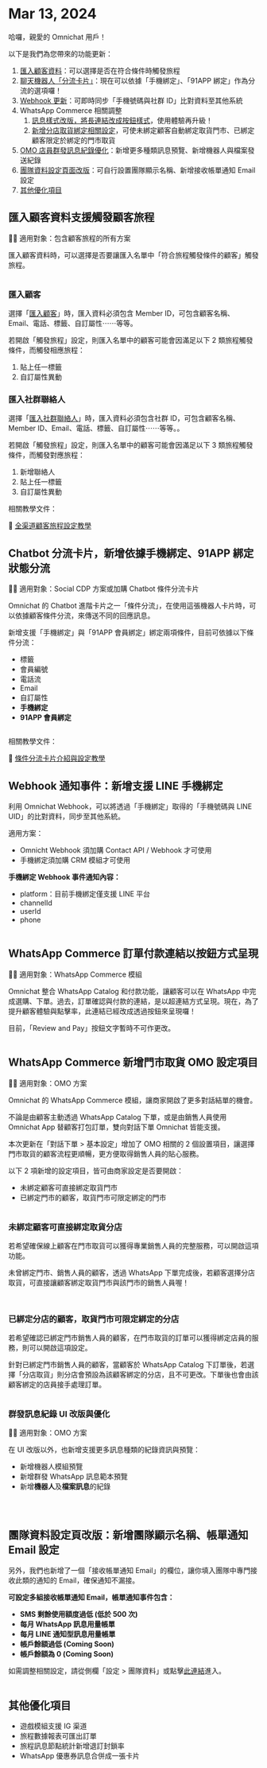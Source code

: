 # Mar 13, 2024

哈囉，親愛的 Omnichat 用戶！

以下是我們為您帶來的功能更新：

1. [匯入顧客資料](mar-13-2024.md#hui-ru-gu-ke-zi-liao-zhi-yuan-chu-fa-lv-cheng)：可以選擇是否在符合條件時觸發旅程
2. [聊天機器人「分流卡片」](mar-13-2024.md#chatbot-fen-liu-ka-pian-xin-zeng-yi-ju-shou-ji-bang-ding-91app-bang-ding-zhuang-tai-fen-liu)：現在可以依據「手機綁定」、「91APP 綁定」作為分流的選項囉！
3. [Webhook 更新](mar-13-2024.md#webhook-tong-zhi-shi-jian-xin-zeng-zhi-yuan-line-shou-ji-bang-ding)：可即時同步「手機號碼與社群 ID」比對資料至其他系統
4. WhatsApp Commerce 相關調整
   1. [訊息樣式改版，將長連結改成按鈕樣式](mar-13-2024.md#whatsapp-commerce-ding-chan-fu-kuan-lian-jie-yi-an-niu-fang-shi-cheng-xian)，使用體驗再升級！
   2. [新增分店取貨綁定相關設定](mar-13-2024.md#whatsapp-commerce-xin-zeng-men-shi-qu-huo-omo-she-ding-xiang-mu)，可使未綁定顧客自動綁定取貨門市、已綁定顧客限定於綁定的門市取貨
5. [OMO 店員群發訊息紀錄優化](mar-13-2024.md#qun-fa-xun-xi-ji-lu-ui-gai-ban-yu-you-hua)：新增更多種類訊息預覽、新增機器人與檔案發送紀錄
6. [團隊資料設定頁面改版](mar-13-2024.md#tuan-dui-zi-liao-she-ding-ye-gai-ban-xin-zeng-tuan-dui-xian-shi-ming-chen-zhang-chan-tong-zhi-email)：可自行設置團隊顯示名稱、新增接收帳單通知 Email 設定
7. [其他優化項目](mar-13-2024.md#qi-ta-you-hua-xiang-mu)

## 匯入顧客資料支援觸發顧客旅程

🙌🏻 適用對象：包含顧客旅程的所有方案

匯入顧客資料時，可以選擇是否要讓匯入名單中「符合旅程觸發條件的顧客」觸發旅程。

<figure><img src="../.gitbook/assets/匯入顧客資料觸發旅程.png" alt=""><figcaption></figcaption></figure>

### 匯入顧客

選擇「[匯入顧客](../features/she-qun-ke-hu-zi-liao-ping-tai/hui-ru-gu-ke-zi-liao/hui-ru-gu-ke-ming-dan-cdp-fang-an-xian-ding.md)」時，匯入資料必須包含 Member ID，可包含顧客名稱、Email、電話、標籤、自訂屬性⋯⋯等等。

若開啟「觸發旅程」設定，則匯入名單中的顧客可能會因滿足以下 2 類旅程觸發條件，而觸發相應旅程：

1. 貼上任一標籤
2. 自訂屬性異動

### 匯入社群聯絡人

選擇「[匯入社群聯絡人](../features/she-qun-ke-hu-zi-liao-ping-tai/hui-ru-gu-ke-zi-liao/hui-ru-she-qun-lian-luo-ren.md)」時，匯入資料必須包含社群 ID，可包含顧客名稱、Member ID、Email、電話、標籤、自訂屬性⋯⋯等等。。

若開啟「觸發旅程」設定，則匯入名單中的顧客可能會因滿足以下 3 類旅程觸發條件，而觸發對應旅程：

1. 新增聯絡人
2. 貼上任一標籤
3. 自訂屬性異動

相關教學文件：

📖 [全渠道顧客旅程設定教學](../features/marketing/quan-qu-dao-gu-kelcheng-jia-gou-gong-neng.md)

## Chatbot 分流卡片，新增依據手機綁定、91APP 綁定狀態分流

🙌🏻 適用對象：Social CDP 方案或加購 Chatbot 條件分流卡片

Omnichat 的 Chatbot 進階卡片之一「條件分流」，在使用這張機器人卡片時，可以依據顧客條件分流，來傳送不同的回應訊息。

新增支援「手機綁定」與「91APP 會員綁定」綁定兩項條件，目前可依據以下條件分流：

* 標籤
* 會員編號
* 電話流
* Email
* 自訂屬性
* **手機綁定**
* **91APP 會員綁定**

<figure><img src="../.gitbook/assets/條件分流卡片.png" alt=""><figcaption></figcaption></figure>

相關教學文件：

📖 [條件分流卡片介紹與設定教學](../features/marketing/chatbot-builder/ji-qi-ren-mo-zu-she-ding/#conditionalreplycard)

## Webhook 通知事件：新增支援 LINE 手機綁定

利用 Omnichat Webhook，可以將透過「手機綁定」取得的「手機號碼與 LINE UID」的比對資料，同步至其他系統。

適用方案：

* Omnicht Webhook 須加購 Contact API / Webhook 才可使用
* 手機綁定須加購 CRM 模組才可使用

**手機綁定 Webhook 事件通知內容：**

* platform：目前手機綁定僅支援 LINE 平台
* channelId
* userId
* phone

<figure><img src="../.gitbook/assets/Webhook.png" alt=""><figcaption></figcaption></figure>

## WhatsApp Commerce 訂單付款連結以按鈕方式呈現

🙌🏻 適用對象：WhatsApp Commerce 模組

Omnichat 整合 WhatsApp Catalog 和付款功能，讓顧客可以在 WhatsApp 中完成選購、下單。過去，訂單確認與付款的連結，是以超連結方式呈現。現在，為了提升顧客體驗與點擊率，此連結已經改成透過按鈕來呈現囉！

目前，「Review and Pay」按鈕文字暫時不可作更改。

<figure><img src="../.gitbook/assets/WA訂單按鈕.png" alt=""><figcaption></figcaption></figure>

## WhatsApp Commerce 新增門市取貨 OMO 設定項目

🙌🏻 適用對象：OMO 方案

Omnichat 的 WhatsApp Commerce 模組，讓商家開啟了更多對話結單的機會。

不論是由顧客主動透過 WhatsApp Catalog 下單，或是由銷售人員使用 Omnichat App 替顧客打包訂單，雙向對話下單 Omnichat 皆能支援。

本次更新在「對話下單 > 基本設定」增加了 OMO 相關的 2 個設置項目，讓選擇門市取貨的顧客流程更順暢，更方便取得銷售人員的貼心服務。

以下 2 項新增的設定項目，皆可由商家設定是否要開啟：

* 未綁定顧客可直接綁定取貨門市
* 已綁定門市的顧客，取貨門市可限定綁定的門市

<figure><img src="../.gitbook/assets/WhatsApp Commerce Setting.png" alt=""><figcaption></figcaption></figure>

### 未綁定顧客可直接綁定取貨分店

若希望確保線上顧客在門市取貨可以獲得專業銷售人員的完整服務，可以開啟這項功能。

未曾綁定門市、銷售人員的顧客，透過 WhatsApp 下單完成後，若顧客選擇分店取貨，可直接讓顧客綁定取貨門市與該門市的銷售人員喔！

<figure><img src="../.gitbook/assets/設定：未綁定顧客綁定取貨門市.png" alt=""><figcaption></figcaption></figure>

<figure><img src="../.gitbook/assets/WA 未綁定顧客綁定取貨門市.png" alt=""><figcaption></figcaption></figure>

### 已綁定分店的顧客，取貨門市可限定綁定的分店

若希望確認已綁定門市銷售人員的顧客，在門市取貨的訂單可以獲得綁定店員的服務，則可以開啟這項設定。

針對已綁定門市銷售人員的顧客，當顧客於 WhatsApp Catalog 下訂單後，若選擇「分店取貨」則分店會預設為該顧客綁定的分店，且不可更改。下單後也會由該顧客綁定的店員接手處理訂單。

<figure><img src="../.gitbook/assets/WhatsApp 已綁定顧客門市取貨.png" alt=""><figcaption></figcaption></figure>

### 群發訊息紀錄 UI 改版與優化

🙌🏻 適用對象：OMO 方案

在 UI 改版以外，也新增支援更多訊息種類的紀錄資訊與預覽：

* 新增機器人模組預覽
* 新增群發 WhatsApp 訊息範本預覽
* 新增**機器人**及**檔案訊息**的紀錄

<figure><img src="../.gitbook/assets/OMO 群發訊息紀錄 3.png" alt=""><figcaption></figcaption></figure>

<figure><img src="../.gitbook/assets/OMO 群發訊息紀錄 3.png" alt=""><figcaption></figcaption></figure>

<figure><img src="../.gitbook/assets/OMO 群發訊息紀錄 1.png" alt=""><figcaption></figcaption></figure>

## 團隊資料設定頁改版：新增團隊顯示名稱、帳單通知 Email 設定

另外，我們也新增了一個「接收帳單通知 Email」的欄位，讓你填入團隊中專門接收此類的通知的 Email，確保通知不漏接。

**可設定多組接收帳單通知 Email，帳單通知事件包含：**

* **SMS 剩餘使用額度過低 (低於 500 次)**
* **每月 WhatsApp 訊息用量帳單**
* **每月 LINE 通知型訊息用量帳單**
* **帳戶餘額過低 (Coming Soon)**
* **帳戶餘額為 0 (Coming Soon)**

如需調整相關設定，請從側欄「設定 > 團隊資料」或點擊[此連結](https://console.omnichat.ai/team-profile)進入。

<figure><img src="../.gitbook/assets/團隊設定.png" alt=""><figcaption></figcaption></figure>

## 其他優化項目

* 遊戲模組支援 IG 渠道
* 旅程數據報表可匯出訂單
* 旅程訊息節點統計新增退訂封鎖率
* WhatsApp 優惠券訊息合併成一張卡片
